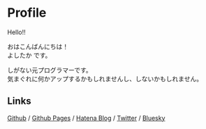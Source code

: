 # Profile
Hello!!

おはこんばんにちは！  
よしたか です。  

しがない元プログラマーです。  
気まぐれに何かアップするかもしれませんし、しないかもしれません。

## Links
[Github](https://github.com/yoshitaka-k) / [Github Pages](https://yoshitaka-k.github.io) / [Hatena Blog](https://www.ktgw.jp) / [Twitter](https://twitter.com/Yoshitaka0922) / [Bluesky](https://yoshitaka0922.bsky.social)
